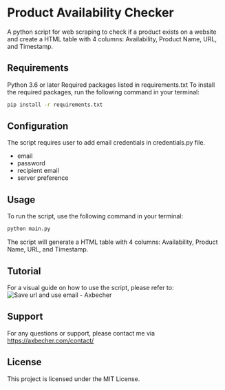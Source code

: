 # Product Availability Checker
A python script for web scraping to check if a product exists on a website and create a HTML table with 4 columns: Availability, Product Name, URL, and Timestamp.

## Requirements
Python 3.6 or later
Required packages listed in requirements.txt
To install the required packages, run the following command in your terminal:

```sh
pip install -r requirements.txt
```
## Configuration
The script requires user to add email credentials in credentials.py file.

- email
- password
- recipient email
- server preference

## Usage
To run the script, use the following command in your terminal:
```sh
python main.py
```
The script will generate a HTML table with 4 columns: Availability, Product Name, URL, and Timestamp.

## Tutorial
For a visual guide on how to use the script, please refer to:
![Save url and use email - Axbecher]([https://i.imgur.com/yhRaJH8.gif](https://github.com/axbecher/Automation-scripts/blob/main/WebScrapingProductInStock/WebScrapingProductInStock.mp4))

## Support
For any questions or support, please contact me via https://axbecher.com/contact/

## License
This project is licensed under the MIT License.
